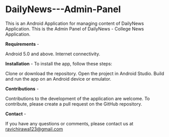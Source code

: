 # DailyNews---Admin-Panel
This is an Android Application for managing content of DailyNews Application. This is the Admin Panel of DailyNews - College News Application.

__Requirements__ -

Android 5.0 and above. Internet connectivity.

__Installation__ - To install the app, follow these steps:

Clone or download the repository. Open the project in Android Studio. Build and run the app on an Android device or emulator.

__Contributions__ -

Contributions to the development of the application are welcome. To contribute, please create a pull request on the GitHub repository.

__Contact__ -

If you have any questions or comments, please contact us at ravichirawa123@gmail.com

